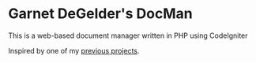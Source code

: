 Garnet DeGelder's DocMan
========================

This is a web-based document manager written in PHP using CodeIgniter

Inspired by one of my [previous projects](https://github.com/g-dg/filemanager2).
